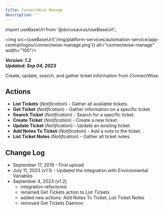 ```yaml
---
title: ConnectWise Manage
description: ''
---
```

import useBaseUrl from '@docusaurus/useBaseUrl';

<img src={useBaseUrl('/img/platform-services/automation-service/app-central/logos/connectwise-manage.png')} alt="connectwise-manage" width="100"/>

***Version: 1.2  
Updated: Sep 04, 2023***

Create, update, search, and gather ticket information from ConnectWise.

## Actions

* **List Tickets** (*Notification*) - Gather all available tickets.
* **Get Ticket** (*Notification*) - Gather information on a specific ticket.
* **Search Ticket** (*Notification*) - Search for a specific ticket.
* **Create Ticket** (*Notification*) - Create a new ticket.
* **Update Ticket** (*Notification*) - Update an existing ticket.
* **Add Notes To Ticket** (*Notification*) - Add a note to the ticket.
* **List Ticket Notes** (*Notification*) - Gather all ticket notes.

## Change Log

* September 17, 2019 - First upload
* July 11, 2023 (v1.1) - Updated the integration with Environmental Variables
* September 4, 2023 (v1.2)
	+ integration refactored
	+ renamed Get Tickets action to List Tickets
	+ added new actions: Add Notes To Ticket, List Ticket Notes
	+ removed Get Tickets Daemon
